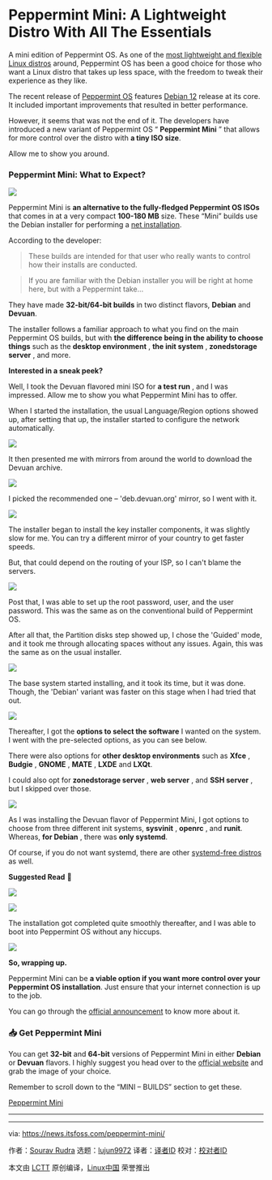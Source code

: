 [#]: subject: "Peppermint Mini: A Lightweight Distro With All The Essentials"
[#]: via: "https://news.itsfoss.com/peppermint-mini/"
[#]: author: "Sourav Rudra https://news.itsfoss.com/author/sourav/"
[#]: collector: "lujun9972/lctt-scripts-1693450080"
[#]: translator: " "
[#]: reviewer: " "
[#]: publisher: " "
[#]: url: " "

Peppermint Mini: A Lightweight Distro With All The Essentials
======
A mini edition of Peppermint OS.
As one of the [most lightweight and flexible Linux distros][1] around, Peppermint OS has been a good choice for those who want a Linux distro that takes up less space, with the freedom to tweak their experience as they like.

The recent release of [Peppermint OS][2] features [Debian 12][3] release at its core. It included important improvements that resulted in better performance.

However, it seems that was not the end of it. The developers have introduced a new variant of Peppermint OS “ **Peppermint Mini** ” that allows for more control over the distro with **a tiny ISO size**.

Allow me to show you around.

### Peppermint Mini: What to Expect?

![][4]

Peppermint Mini is **an alternative to the fully-fledged Peppermint OS ISOs** that comes in at a very compact **100-180 MB** size. These “Mini” builds use the Debian installer for performing a [net installation][5].

According to the developer:

> These builds are intended for that user who really wants to control how their installs are conducted.

> If you are familiar with the Debian installer you will be right at home here, but with a Peppermint take…

They have made **32-bit/64-bit builds** in two distinct flavors, **Debian** and **Devuan**.

The installer follows a familiar approach to what you find on the main Peppermint OS builds, but with **the difference being in the ability to choose things** such as the **desktop environment** , **the init system** , **zonedstorage server** , and more.

**Interested in a sneak peek?**

Well, I took the Devuan flavored mini ISO for **a test run** , and I was impressed. Allow me to show you what Peppermint Mini has to offer.

When I started the installation, the usual Language/Region options showed up, after setting that up, the installer started to configure the network automatically.

![][6]

It then presented me with mirrors from around the world to download the Devuan archive.

![][7]

I picked the recommended one – 'deb.devuan.org' mirror, so I went with it.

![][8]

The installer began to install the key installer components, it was slightly slow for me. You can try a different mirror of your country to get faster speeds.

But, that could depend on the routing of your ISP, so I can't blame the servers.

![][9]

Post that, I was able to set up the root password, user, and the user password. This was the same as on the conventional build of Peppermint OS.

After all that, the Partition disks step showed up, I chose the 'Guided' mode, and it took me through allocating spaces without any issues. Again, this was the same as on the usual installer.

![][10]

The base system started installing, and it took its time, but it was done. Though, the 'Debian' variant was faster on this stage when I had tried that out.

![][11]

Thereafter, I got the **options to select the software** I wanted on the system. I went with the pre-selected options, as you can see below.

There were also options for **other desktop environments** such as **Xfce** , **Budgie** , **GNOME** , **MATE** , **LXDE** and **LXQt**.

I could also opt for **zonedstorage server** , **web server** , and **SSH server** , but I skipped over those.

![][12]

As I was installing the Devuan flavor of Peppermint Mini, I got options to choose from three different init systems, **sysvinit** , **openrc** , and **runit**. Whereas, **for Debian** , there was **only systemd**.

Of course, if you do not want systemd, there are other [systemd-free distros][13] as well.

**Suggested Read** 📖

![][14]

![][15]

The installation got completed quite smoothly thereafter, and I was able to boot into Peppermint OS without any hiccups.

![][16]

**So, wrapping up.**

Peppermint Mini can be **a viable option if you want more control over your Peppermint OS installation**. Just ensure that your internet connection is up to the job.

You can go through the [official announcement][17] to know more about it.

### 📥 Get Peppermint Mini

You can get **32-bit** and **64-bit** versions of Peppermint Mini in either **Debian** or **Devuan** flavors. I highly suggest you head over to the [official website][18] and grab the image of your choice.

Remember to scroll down to the “MINI – BUILDS” section to get these.

[Peppermint Mini][18]

* * *

--------------------------------------------------------------------------------

via: https://news.itsfoss.com/peppermint-mini/

作者：[Sourav Rudra][a]
选题：[lujun9972][b]
译者：[译者ID](https://github.com/译者ID)
校对：[校对者ID](https://github.com/校对者ID)

本文由 [LCTT](https://github.com/LCTT/TranslateProject) 原创编译，[Linux中国](https://linux.cn/) 荣誉推出

[a]: https://news.itsfoss.com/author/sourav/
[b]: https://github.com/lujun9972
[1]: https://itsfoss.com/lightweight-linux-beginners/
[2]: https://news.itsfoss.com/peppermint-os-debian-12/
[3]: https://news.itsfoss.com/debian-12-release/
[4]: https://news.itsfoss.com/content/images/2023/10/Peppermint-Mini_1.jpg
[5]: https://www.debian.org/distrib/netinst
[6]: https://news.itsfoss.com/content/images/2023/10/Peppermint-Mini_1b.jpg
[7]: https://news.itsfoss.com/content/images/2023/10/Peppermint-Mini_1c.jpg
[8]: https://news.itsfoss.com/content/images/2023/10/Peppermint-Mini_1d.jpg
[9]: https://news.itsfoss.com/content/images/2023/10/Peppermint-Mini_1e.jpg
[10]: https://news.itsfoss.com/content/images/2023/10/Peppermint-Mini_1f.jpg
[11]: https://news.itsfoss.com/content/images/2023/10/Peppermint-Mini_1g.jpg
[12]: https://news.itsfoss.com/content/images/2023/10/Peppermint-Mini_2.jpg
[13]: https://itsfoss.com/systemd-free-distros/
[14]: https://itsfoss.com/content/images/size/w256h256/2022/12/android-chrome-192x192.png
[15]: https://news.itsfoss.com/content/images/2023/10/Peppermint-Mini_3.jpg
[16]: https://news.itsfoss.com/content/images/2023/10/Peppermint-Mini_4.jpg
[17]: https://peppermintos.com/2023/10/peppermint-mini-released/
[18]: https://peppermintos.com/guide/downloading/
